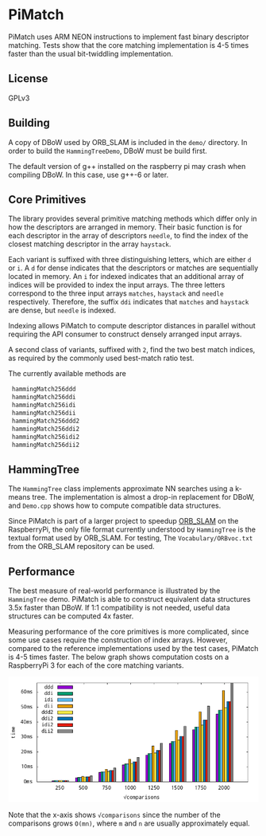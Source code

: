# PiMatch

PiMatch uses ARM NEON instructions to implement fast binary descriptor matching.
Tests show that the core matching implementation is 4-5 times faster than the usual
bit-twiddling implementation.

## License

GPLv3

## Building

A copy of DBoW used by ORB_SLAM is included in the `demo/` directory. In order
to build the `HammingTreeDemo`, DBoW must be build first.

The default version of g++ installed on the raspberry pi may crash when compiling
DBoW. In this case, use g++-6 or later.

## Core Primitives
The library provides several primitive matching methods which differ only in how
the descriptors are arranged in memory.
Their basic function is for each descriptor in the array of descriptors `needle`,
to find the index of the closest matching descriptor in the array `haystack`.

Each variant is suffixed with three distinguishing letters, which are either `d` or `i`.
A `d` for dense indicates that the descriptors or matches are sequentially located
in memory. An `i` for indexed indicates that an additional array of indices will be
provided to index the input arrays. The three letters correspond to the three input
arrays `matches`, `haystack` and `needle` respectively. Therefore, the suffix
`ddi` indicates that `matches` and `haystack` are dense, but `needle` is indexed.

Indexing allows PiMatch to compute descriptor distances in parallel without requiring
the API consumer to construct densely arranged input arrays.

A second class of variants, suffixed with `2`, find the two best match indices,
as required by the commonly used best-match ratio test.

The currently available methods are

```
 hammingMatch256ddd
 hammingMatch256ddi
 hammingMatch256idi
 hammingMatch256dii
 hammingMatch256ddd2
 hammingMatch256ddi2
 hammingMatch256idi2
 hammingMatch256dii2
```

## HammingTree
The `HammingTree` class implements approximate NN searches using a k-means tree.
The implementation is almost a drop-in replacement for DBoW, and `Demo.cpp` shows
how to compute compatible data structures.

Since PiMatch is part of a larger project to speedup [ORB_SLAM](https://github.com/raulmur/ORB_SLAM2) on the RaspberryPi,
the only file format currently understood by `HammingTree` is the textual format used by
ORB_SLAM. For testing, The `Vocabulary/ORBvoc.txt` from the ORB_SLAM repository
can be used.

## Performance
The best measure of real-world performance is illustrated by the `HammingTree` demo.
PiMatch is able to construct equivalent data structures 3.5x faster than DBoW.
If 1:1 compatibility is not needed, useful data structures can be computed 4x faster.

Measuring performance of the core primitives is more complicated, since some
use cases require the construction of index arrays. However, compared to the reference
implementations used by the test cases, PiMatch is 4-5 times faster. The below graph
shows computation costs on a RaspberryPi 3 for each of the core matching variants.

![Primitive Execution Time](doc/match_times.png?raw=true "Primative Execution Time")

Note that the x-axis shows `√comparisons` since the number of the comparisons grows `O(mn)`,
where `m` and `n` are usually approximately equal.

